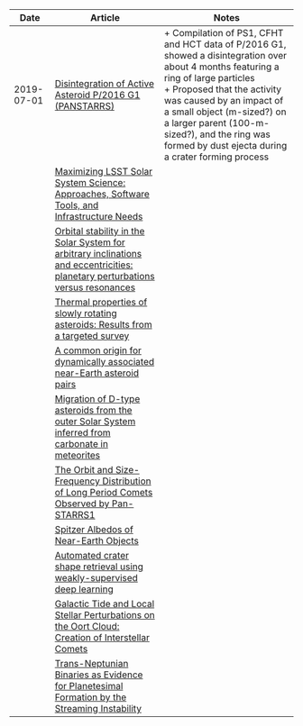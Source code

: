 | Date | Article | Notes | 
| ---- | ---- | ---- |
| 2019-07-01 | [Disintegration of Active Asteroid P/2016 G1 (PANSTARRS)](https://arxiv.org/abs/1907.00751) | + Compilation of PS1, CFHT and HCT data of P/2016 G1, showed a disintegration over about 4 months featuring a ring of large particles <br> + Proposed that the activity was caused by an impact of a small object (m-sized?) on a larger parent (100-m-sized?), and the ring was formed by dust ejecta during a crater forming process
| | [Maximizing LSST Solar System Science: Approaches, Software Tools, and Infrastructure Needs](https://arxiv.org/abs/1906.11346) |
| | [Orbital stability in the Solar System for arbitrary inclinations and eccentricities: planetary perturbations versus resonances](https://arxiv.org/abs/1905.05870) |
| | [Thermal properties of slowly rotating asteroids: Results from a targeted survey](https://arxiv.org/abs/1905.06056) |
| | [A common origin for dynamically associated near-Earth asteroid pairs](https://arxiv.org/abs/1905.12058) |
| | [Migration of D-type asteroids from the outer Solar System inferred from carbonate in meteorites](https://arxiv.org/abs/1905.13620) |
| | [The Orbit and Size-Frequency Distribution of Long Period Comets Observed by Pan-STARRS1](https://arxiv.org/abs/1905.13458) |
| | [Spitzer Albedos of Near-Earth Objects](https://arxiv.org/abs/1906.07284) |
| | [Automated crater shape retrieval using weakly-supervised deep learning](https://arxiv.org/abs/1906.08826) |
| | [Galactic Tide and Local Stellar Perturbations on the Oort Cloud: Creation of Interstellar Comets](https://arxiv.org/abs/1906.10617) |
| | [Trans-Neptunian Binaries as Evidence for Planetesimal Formation by the Streaming Instability](https://arxiv.org/abs/1906.11344) |
